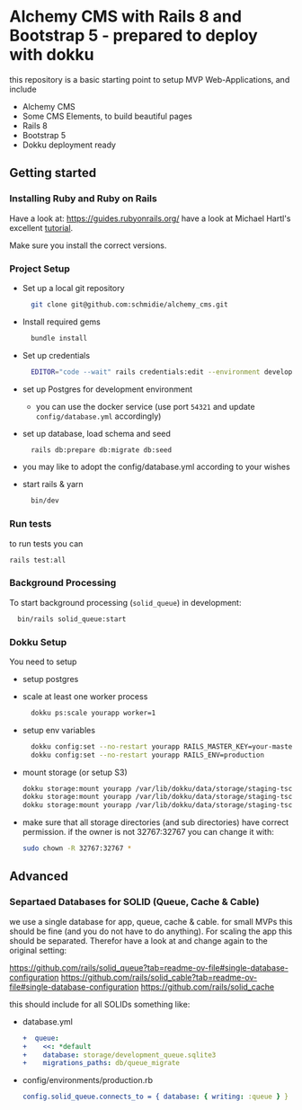 # Alchemy CMS with Rails 8 and Bootstrap 5 - prepared to deploy with dokku

this repository is a basic starting point to setup MVP Web-Applications, and include  
* Alchemy CMS
* Some CMS Elements, to build beautiful pages
* Rails 8
* Bootstrap 5
* Dokku deployment ready

## Getting started

### Installing Ruby and Ruby on Rails
Have a look at:
https://guides.rubyonrails.org/
have a look at Michael Hartl's excellent [tutorial](https://railstutorial.org/book/).

Make sure you install the correct versions.

### Project Setup

* Set up a local git repository
  ```sh
    git clone git@github.com:schmidie/alchemy_cms.git
  ```

* Install required gems
    ```sh
      bundle install
    ```

* Set up credentials
    ```sh 
      EDITOR="code --wait" rails credentials:edit --environment development
    ```

* set up Postgres for development environment
  * you can use the docker service (use port `54321` and update `config/database.yml` accordingly)

* set up database, load schema and seed
  ```sh
    rails db:prepare db:migrate db:seed
  ```

* you may like to adopt the config/database.yml according to your wishes

* start rails & yarn
  ```sh
    bin/dev
  ```

### Run tests
to run tests you can
```sh
rails test:all
```

### Background Processing
To start background processing (`solid_queue`) in development:
```sh
  bin/rails solid_queue:start
```

### Dokku Setup
You need to setup

* setup postgres
  
* scale at least one worker process
  ```sh
    dokku ps:scale yourapp worker=1
  ```

* setup env variables
  ``` sh
    dokku config:set --no-restart yourapp RAILS_MASTER_KEY=your-master-key
    dokku config:set --no-restart yourapp RAILS_ENV=production
  ```

* mount storage (or setup S3)
  ``` sh
  dokku storage:mount yourapp /var/lib/dokku/data/storage/staging-tschmid/log:/app/log
  dokku storage:mount yourapp /var/lib/dokku/data/storage/staging-tschmid/storage:/app/storage
  dokku storage:mount yourapp /var/lib/dokku/data/storage/staging-tschmid/uploads:/app/uploads
  ```

* make sure that all storage directories (and sub directories) have correct permission. if the owner is not 32767:32767 you can change it with:
  ```sh
  sudo chown -R 32767:32767 *
  ```

## Advanced

### Separtaed Databases for SOLID (Queue, Cache & Cable)

we use a single database for app, queue, cache & cable. for small MVPs this should be fine (and you do not have to do anything).
For scaling the app this should be separated.
Therefor have a look at and change again to the original setting:

https://github.com/rails/solid_queue?tab=readme-ov-file#single-database-configuration
https://github.com/rails/solid_cable?tab=readme-ov-file#single-database-configuration
https://github.com/rails/solid_cache

this should include for all SOLIDs something like:

* database.yml
  ```yml
  +  queue:
  +    <<: *default
  +    database: storage/development_queue.sqlite3
  +    migrations_paths: db/queue_migrate
  ```

* config/environments/production.rb
  ```yml
  config.solid_queue.connects_to = { database: { writing: :queue } }
  ```